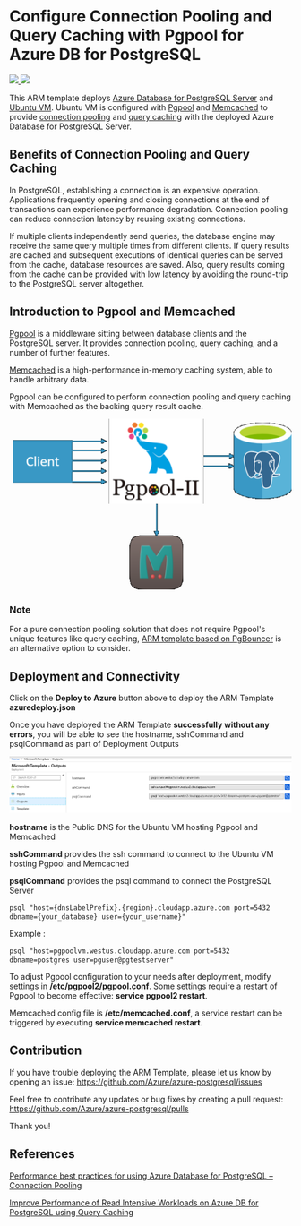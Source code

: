 # Configure Connection Pooling and Query Caching with Pgpool for Azure DB for PostgreSQL

<a href="https://portal.azure.com/#create/Microsoft.Template/uri/https%3A%2F%2Fraw.githubusercontent.com%2FAzure%2Fazure-postgresql%2Fmaster%2Farm-templates%2FExampleWithPgpool%2Fazuredeploy.json" target="_blank">
    <img src="https://azuredeploy.net/deploybutton.png" />
</a>
<a href="http://armviz.io/#/?load=https%3A%2F%2Fraw.githubusercontent.com%2FAzure%2Fazure-postgresql%2Fmaster%2Farm-templates%2FExampleWithPgpool%2Fazuredeploy.json" target="_blank">
    <img src="http://armviz.io/visualizebutton.png"/>
</a>

This ARM template deploys [Azure Database for PostgreSQL Server](https://docs.microsoft.com/en-us/azure/postgresql/overview) and [Ubuntu VM](http://releases.ubuntu.com/19.04/). Ubuntu VM is configured with [Pgpool](https://www.pgpool.net/) and [Memcached](https://memcached.org/) to provide [connection pooling](https://en.wikipedia.org/wiki/Connection_pool) and [query caching](http://www.pgpool.net/docs/latest/en/html/runtime-in-memory-query-cache.html) with the deployed Azure Database for PostgreSQL Server. 

## Benefits of Connection Pooling and Query Caching

In PostgreSQL, establishing a connection is an expensive operation. Applications frequently opening and closing connections at the end of transactions can experience performance degradation. Connection pooling can reduce connection latency by reusing existing connections. 

If multiple clients independently send queries, the database engine may receive the same query multiple times from different clients. If query results are cached and subsequent executions of identical queries can be served from the cache, database resources are saved. Also, query results coming from the cache can be provided with low latency by avoiding the round-trip to the PostgreSQL server altogether.



## Introduction to Pgpool and Memcached

[Pgpool](https://www.pgpool.net/) is a middleware sitting between database clients and the PostgreSQL server. It provides connection pooling, query caching, and a number of further features. 

[Memcached](https://memcached.org/) is a high-performance in-memory caching system, able to handle arbitrary data.

Pgpool can be configured to perform connection pooling and query caching with Memcached as the backing query result cache.

![Connection Pooling](pgpool.png)


### Note
For a pure connection pooling solution that does not require Pgpool's unique features like query caching, [ARM template based on PgBouncer](https://github.com/Azure/azure-postgresql/tree/master/arm-templates/ExampleWithPgBouncer) is an alternative option to consider.

## Deployment and Connectivity

Click on the **Deploy to Azure** button above to deploy the ARM Template **azuredeploy.json**

Once you have deployed the ARM Template **successfully without any errors**, you will be able to see the hostname, sshCommand and psqlCommand as part of Deployment Outputs


![Deployment Outputs](outputs.png)


**hostname** is the Public DNS for the Ubuntu VM hosting Pgpool and Memcached

**sshCommand** provides the ssh command to connect to the Ubuntu VM hosting Pgpool and Memcached

**psqlCommand** provides the psql command to connect the PostgreSQL Server 


```
psql "host={dnsLabelPrefix}.{region}.cloudapp.azure.com port=5432 dbname={your_database} user={your_username}"
```

Example : 

```
psql "host=pgpoolvm.westus.cloudapp.azure.com port=5432 dbname=postgres user=pguser@pgtestserver"
```

To adjust Pgpool configuration to your needs after deployment, modify settings in **/etc/pgpool2/pgpool.conf**. Some settings require a restart of Pgpool to become effective: **service pgpool2 restart**.

Memcached config file is **/etc/memcached.conf**, a service restart can be triggered by executing **service memcached restart**.

## Contribution 


If you have trouble deploying the ARM Template, please let us know by opening an issue: https://github.com/Azure/azure-postgresql/issues

Feel free to contribute any updates or bug fixes by creating a pull request: https://github.com/Azure/azure-postgresql/pulls

Thank you!


## References

[Performance best practices for using Azure Database for PostgreSQL – Connection Pooling](https://azure.microsoft.com/en-us/blog/performance-best-practices-for-using-azure-database-for-postgresql-connection-pooling/)

[Improve Performance of Read Intensive Workloads on Azure DB for PostgreSQL using Query Caching ](https://techcommunity.microsoft.com/t5/Azure-Database-for-PostgreSQL/Improve-Performance-of-Read-Intensive-Workloads-on-Azure-DB-for/ba-p/743860)